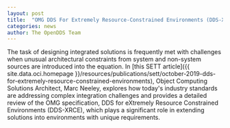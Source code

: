 ```yaml
---
layout: post
title:  "OMG DDS For Extremely Resource-Constrained Environments (DDS-XRCE)"
categories: news
author: The OpenDDS Team
---
```


The task of designing integrated solutions is frequently met with challenges when unusual architectural constraints from system and non-system sources are introduced into the equation. In [this SETT article]({{ site.data.oci.homepage }}/resources/publications/sett/october-2019-dds-for-extremely-resource-constrained-environments), Object Computing Solutions Architect, Marc Neeley, explores how today's industry standards are addressing complex integration challenges and provides a detailed review of the OMG specification, DDS for eXtremely Resource Constrained Environments (DDS-XRCE), which plays a significant role in extending solutions into environments with unique requirements.


